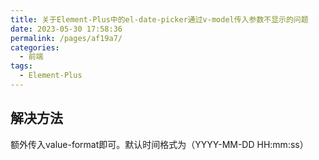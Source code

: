 ```yaml
---
title: 关于Element-Plus中的el-date-picker通过v-model传入参数不显示的问题
date: 2023-05-30 17:58:36
permalink: /pages/af19a7/
categories:
  - 前端
tags:
  - Element-Plus
---
```


## 解决方法

额外传入value-format即可。默认时间格式为（YYYY-MM-DD HH:mm:ss）
